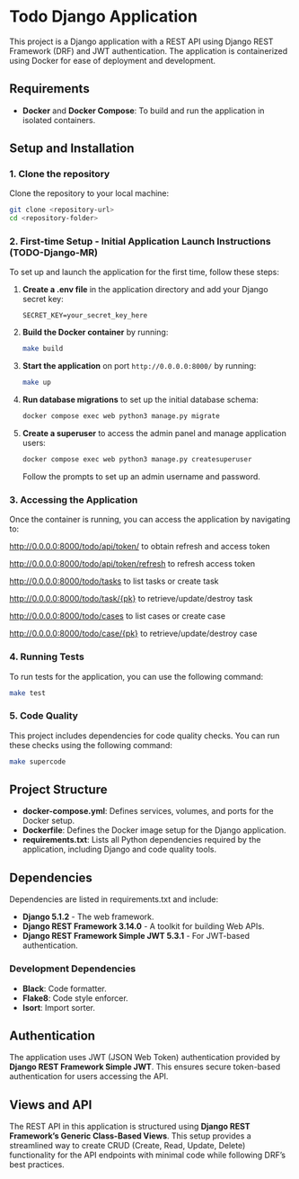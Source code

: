 
# Todo Django Application

This project is a Django application with a REST API using Django REST Framework (DRF) and JWT authentication. The application is containerized using Docker for ease of deployment and development.

## Requirements

- **Docker** and **Docker Compose**: To build and run the application in isolated containers.

## Setup and Installation

### 1. Clone the repository

Clone the repository to your local machine:

```bash
git clone <repository-url>
cd <repository-folder>
```

### 2. First-time Setup - Initial Application Launch Instructions (TODO-Django-MR)

To set up and launch the application for the first time, follow these steps:

1. **Create a .env file** in the application directory and add your Django secret key:
    ```
    SECRET_KEY=your_secret_key_here
    ```
   
2. **Build the Docker container** by running:
    ```bash
    make build
    ```

3. **Start the application** on port `http://0.0.0.0:8000/` by running:
    ```bash
    make up
    ```

4. **Run database migrations** to set up the initial database schema:
    ```bash
    docker compose exec web python3 manage.py migrate
    ```

5. **Create a superuser** to access the admin panel and manage application users:
    ```bash
    docker compose exec web python3 manage.py createsuperuser
    ```
    Follow the prompts to set up an admin username and password.

### 3. Accessing the Application

Once the container is running, you can access the application by navigating to:

http://0.0.0.0:8000/todo/api/token/ to obtain refresh and access token

http://0.0.0.0:8000/todo/api/token/refresh to refresh access token

http://0.0.0.0:8000/todo/tasks to list tasks or create task

http://0.0.0.0:8000/todo/task/{pk} to retrieve/update/destroy task

http://0.0.0.0:8000/todo/cases to list cases or create case

http://0.0.0.0:8000/todo/case/{pk} to retrieve/update/destroy case




### 4. Running Tests

To run tests for the application, you can use the following command:

```bash
make test
```

### 5. Code Quality

This project includes dependencies for code quality checks. You can run these checks using the following command:

```bash
make supercode
```

## Project Structure

- **docker-compose.yml**: Defines services, volumes, and ports for the Docker setup.
- **Dockerfile**: Defines the Docker image setup for the Django application.
- **requirements.txt**: Lists all Python dependencies required by the application, including Django and code quality tools.

## Dependencies

Dependencies are listed in requirements.txt and include:

- **Django 5.1.2** - The web framework.
- **Django REST Framework 3.14.0** - A toolkit for building Web APIs.
- **Django REST Framework Simple JWT 5.3.1** - For JWT-based authentication.

### Development Dependencies

- **Black**: Code formatter.
- **Flake8**: Code style enforcer.
- **Isort**: Import sorter.

## Authentication

The application uses JWT (JSON Web Token) authentication provided by **Django REST Framework Simple JWT**. This ensures secure token-based authentication for users accessing the API.

## Views and API

The REST API in this application is structured using **Django REST Framework’s Generic Class-Based Views**. This setup provides a streamlined way to create CRUD (Create, Read, Update, Delete) functionality for the API endpoints with minimal code while following DRF’s best practices.
